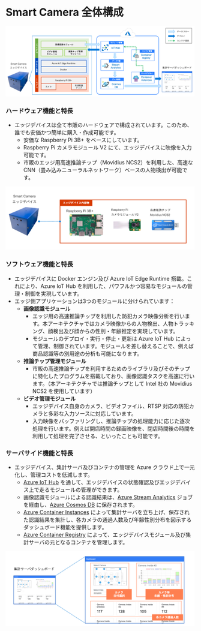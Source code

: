 # Smart Camera 全体構成

![Smart Camera Architecture ja-JP](images/arch.ja-JP.png)

### ハードウェア機能と特長

- エッジデバイスは全て市販のハードウェアで構成されています。このため、誰でも安価かつ簡単に購入・作成可能です。
    - 安価な Raspberry Pi 3B+ をベースにしています。
    - Raspberry Pi カメラモジュール V2 にて、エッジデバイスに映像を入力可能です。
    - 市販のエッジ用高速推論チップ（Movidius NCS2）を利用した、高速な CNN（畳み込みニューラルネットワーク）ベースの人物検出が可能です。

![Smart Camera Hardware ja-JP](images/hardware.ja-JP.png)

### ソフトウェア機能と特長

- エッジデバイスに Docker エンジン及び Azure IoT Edge Runtime 搭載。これにより、Azure IoT Hub を利用した、パワフルかつ容易なモジュールの管理・制御を実現しています。
- エッジ側アプリケーションは3つのモジュールに分けられています：
    - **画像認識モジュール**
        - エッジ用の高速推論チップを利用した防犯カメラ映像分析を行います。本アーキテクチャではカメラ映像からの人物検出、人物トラッキング、顔検出及び顔からの性別・年齢推定を実現しています。
        - モジュールのデプロイ・実行・停止・更新は Azure IoT Hub によって管理、制御されています。モジュールを差し替えることで、例えば商品認識等の別用途の分析も可能になります。
    - **推論チップ管理モジュール**
        - 市販の高速推論チップを利用するためのライブラリ及びそのチップに特化したプログラムを搭載しており、画像認識タスクを高速に行います。（本アーキテクチャでは推論チップとして Intel 社の Movidius NCS2 を使用しています）
    - **ビデオ管理モジュール**
        - エッジデバイス自身のカメラ、ビデオファイル、RTSP 対応の防犯カメラと多彩な入力ソースに対応しています。
        - 入力映像をバッファリングし、推論チップの処理能力に応じた逐次処理を行います。例えば開店時間の録画映像を、閉店時間後の時間を利用して処理を完了させる、といったことも可能です。

### サーバサイド機能と特長

- エッジデバイス、集計サーバ及びコンテナの管理を Azure クラウド上で一元化し、管理コストを低減します。
    - [Azure IoT Hub](https://azure.microsoft.com/ja-jp/services/iot-hub/) を通して、エッジデバイスの状態確認及びエッジデバイス上で走るモジュールの管理ができます。
    - 画像認識モジュールによる認識結果は、[Azure Stream Analytics](https://azure.microsoft.com/ja-jp/services/stream-analytics/) ジョブを経由し、[Azure Cosmos DB](https://azure.microsoft.com/ja-jp/services/cosmos-db/) に保存されます。
    - [Azure Container Instances](https://azure.microsoft.com/ja-jp/services/container-instances/) によって集計サーバを立ち上げ、保存された認識結果を集計し、各カメラの通過人数及び年齢性別分布を図示するダッシュボード機能を提供します。
    - [Azure Container Registry](https://azure.microsoft.com/ja-jp/services/container-registry/) によって、エッジデバイスモジュール及び集計サーバの元となるコンテナを管理します。

![Smart Camera Dashboard ja-JP](images/dashboard.ja-JP.png)
